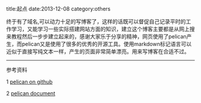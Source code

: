 title:起点
date:2013-12-08
category:others


终于有了域名,可以动力十足的写博客了，这样的话既可以督促自己记录平时的工作学习，又能学习一些实际搭建网站方面的知识，建立这个博客主要都是从网上搜来教程然后一步步建立起来的，感谢大家乐于分享的精神，网页使用了pelican产生，而pelican又是使用了很多的优秀的开源工具。使用markdown标记语言可以近似于直接写纯文本一样，产生的页面非常简单漂亮。用来写博客在合适不过。

***
参考资料

1 [pelican on github](https://github.com/getpelican/pelican)

2 [pelican document](http://docs.getpelican.com/)
